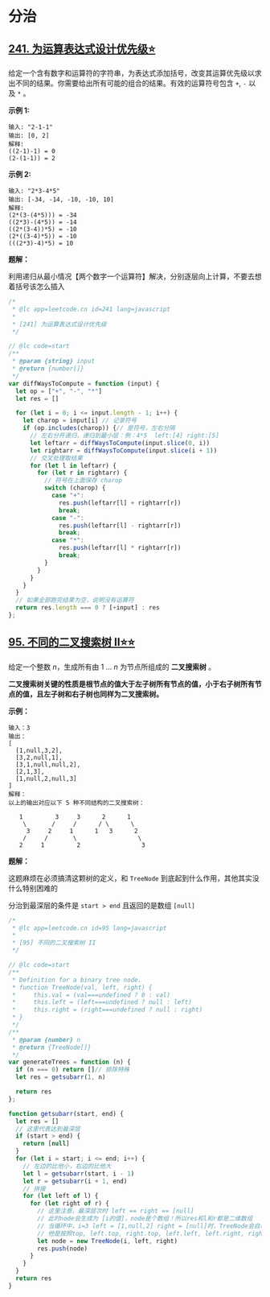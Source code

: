 # 分治

## [241. 为运算表达式设计优先级⭐](https://leetcode-cn.com/problems/different-ways-to-add-parentheses/)

给定一个含有数字和运算符的字符串，为表达式添加括号，改变其运算优先级以求出不同的结果。你需要给出所有可能的组合的结果。有效的运算符号包含 `+`, `-` 以及 `*` 。

**示例 1:**

```
输入: "2-1-1"
输出: [0, 2]
解释: 
((2-1)-1) = 0 
(2-(1-1)) = 2
```

**示例 2:**

```
输入: "2*3-4*5"
输出: [-34, -14, -10, -10, 10]
解释: 
(2*(3-(4*5))) = -34 
((2*3)-(4*5)) = -14 
((2*(3-4))*5) = -10 
(2*((3-4)*5)) = -10 
(((2*3)-4)*5) = 10
```

**题解：**

利用递归从最小情况【两个数字一个运算符】解决，分别逐层向上计算，不要去想着括号该怎么插入

```js
/*
 * @lc app=leetcode.cn id=241 lang=javascript
 *
 * [241] 为运算表达式设计优先级
 */

// @lc code=start
/**
 * @param {string} input
 * @return {number[]}
 */
var diffWaysToCompute = function (input) {
  let op = ["+", "-", "*"]
  let res = []

  for (let i = 0; i <= input.length - 1; i++) {
    let charop = input[i] // 记录符号
    if (op.includes(charop)) {// 是符号，左右分隔
      // 左右分开递归，递归到最小层：例：4*5  left:[4] right:[5]
      let leftarr = diffWaysToCompute(input.slice(0, i))
      let rightarr = diffWaysToCompute(input.slice(i + 1))
      // 交叉处理取结果
      for (let l in leftarr) {
        for (let r in rightarr) {
          // 符号在上面保存 charop
          switch (charop) {
            case "+":
              res.push(leftarr[l] + rightarr[r])
              break;
            case "-":
              res.push(leftarr[l] - rightarr[r])
              break;
            case "*":
              res.push(leftarr[l] * rightarr[r])
              break;
          }
        }
      }
    }
  }
  // 如果全部跑完结果为空，说明没有运算符
  return res.length === 0 ? [+input] : res
};
```

## [95. 不同的二叉搜索树 II⭐⭐](https://leetcode-cn.com/problems/unique-binary-search-trees-ii/)

给定一个整数 *n*，生成所有由 1 ... *n* 为节点所组成的 **二叉搜索树** 。

**二叉搜索树关键的性质是根节点的值大于左子树所有节点的值，小于右子树所有节点的值，且左子树和右子树也同样为二叉搜索树。**

**示例：**

```
输入：3
输出：
[
  [1,null,3,2],
  [3,2,null,1],
  [3,1,null,null,2],
  [2,1,3],
  [1,null,2,null,3]
]
解释：
以上的输出对应以下 5 种不同结构的二叉搜索树：

   1         3     3      2      1
    \       /     /      / \      \
     3     2     1      1   3      2
    /     /       \                 \
   2     1         2                 3
```

**题解：**

这题麻烦在必须搞清这颗树的定义，和 `TreeNode` 到底起到什么作用，其他其实没什么特别困难的

分治到最深层的条件是 `start > end` 且返回的是数组 `[null]`

```js
/*
 * @lc app=leetcode.cn id=95 lang=javascript
 *
 * [95] 不同的二叉搜索树 II
 */

// @lc code=start
/**
 * Definition for a binary tree node.
 * function TreeNode(val, left, right) {
 *     this.val = (val===undefined ? 0 : val)
 *     this.left = (left===undefined ? null : left)
 *     this.right = (right===undefined ? null : right)
 * }
 */
/**
 * @param {number} n
 * @return {TreeNode[]}
 */
var generateTrees = function (n) {
  if (n === 0) return []// 排除特殊
  let res = getsubarr(1, n)

  return res
};

function getsubarr(start, end) {
  let res = []
  // 这里代表达到最深层
  if (start > end) {
    return [null]
  }
  for (let i = start; i <= end; i++) {
    // 左边的比他小，右边的比他大
    let l = getsubarr(start, i - 1)
    let r = getsubarr(i + 1, end)
    // 拼接
    for (let left of l) {
      for (let right of r) {
        // 这里注意，最深层次时 left == right == [null]
        // 此时node会生成为 [i的值]，node是个数组！所以res和l和r都是二维数组
        // 当循环中，i=3 left = [1,null,2] right = [null]时，TreeNode会自动拼成 [3,1,null,null,2]的形态
        // 他是按照top, left.top, right.top, left.left, left.right, right.left, right.right 这样的形式拼出树
        let node = new TreeNode(i, left, right)
        res.push(node)
      }
    }
  }
  return res
}
```

